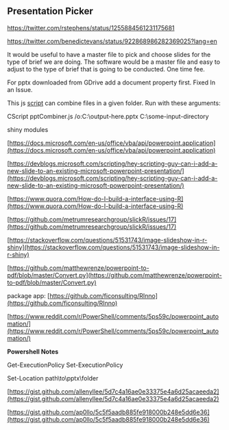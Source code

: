 ## Presentation Picker 

https://twitter.com/rstephens/status/1255884561231175681

https://twitter.com/benedictevans/status/922868986282369025?lang=en

It would be useful to have a master file to pick and choose slides for the type of brief we are doing. The software would be a master file and easy to adjust to the type of brief that is going to be conducted. One time fee.

For pptx downloaded from GDrive add a document property first. Fixed In an Issue.

This js [script](https://github.com/adamkewley/ppt-combiner-console) can combine files in a given folder. Run with these arguments:

CScript pptCombiner.js /o:C:\output-here.pptx C:\some-input-directory

shiny modules

[https://docs.microsoft.com/en-us/office/vba/api/powerpoint.application](https://docs.microsoft.com/en-us/office/vba/api/powerpoint.application)

[https://devblogs.microsoft.com/scripting/hey-scripting-guy-can-i-add-a-new-slide-to-an-existing-microsoft-powerpoint-presentation/](https://devblogs.microsoft.com/scripting/hey-scripting-guy-can-i-add-a-new-slide-to-an-existing-microsoft-powerpoint-presentation/)

[https://www.quora.com/How-do-I-build-a-interface-using-R](https://www.quora.com/How-do-I-build-a-interface-using-R)

[https://github.com/metrumresearchgroup/slickR/issues/17](https://github.com/metrumresearchgroup/slickR/issues/17)

[https://stackoverflow.com/questions/51531743/image-slideshow-in-r-shiny](https://stackoverflow.com/questions/51531743/image-slideshow-in-r-shiny)

[https://github.com/matthewrenze/powerpoint-to-pdf/blob/master/Convert.py](https://github.com/matthewrenze/powerpoint-to-pdf/blob/master/Convert.py)

package app: [https://github.com/ficonsulting/RInno](https://github.com/ficonsulting/RInno)

[https://www.reddit.com/r/PowerShell/comments/5ps59c/powerpoint_automation/](https://www.reddit.com/r/PowerShell/comments/5ps59c/powerpoint_automation/)

**Powershell Notes**

Get-ExecutionPolicy Set-ExecutionPolicy

Set-Location path\to\pptx\folder

[https://gist.github.com/allenyllee/5d7c4a16ae0e33375e4a6d25acaeeda2](https://gist.github.com/allenyllee/5d7c4a16ae0e33375e4a6d25acaeeda2)

[https://gist.github.com/ap0llo/5c5f5aadb885fe918000b248e5dd6e36](https://gist.github.com/ap0llo/5c5f5aadb885fe918000b248e5dd6e36)
